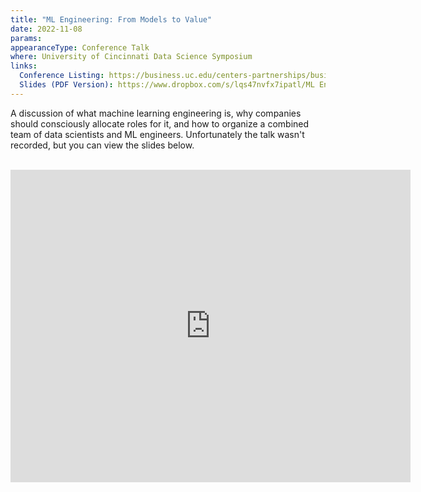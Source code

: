 ```yaml
---
title: "ML Engineering: From Models to Value"
date: 2022-11-08
params:
appearanceType: Conference Talk
where: University of Cincinnati Data Science Symposium
links:
  Conference Listing: https://business.uc.edu/centers-partnerships/business-analytics/events/data-science-symposium.html 
  Slides (PDF Version): https://www.dropbox.com/s/lqs47nvfx7ipatl/ML Engineering.pdf
---
```


A discussion of what machine learning engineering is, why companies should consciously allocate roles for it, and how to organize a combined team of data scientists and ML engineers.
Unfortunately the talk wasn't recorded, but you can view the slides below.
<br><br>
<iframe src="https://www.icloud.com/keynote/0c4GLWwS5eAsyaxD7h6_0Q8oA?embed=true" width="640" height="500" frameborder="0" allowfullscreen="1" referrer="no-referrer"></iframe>
